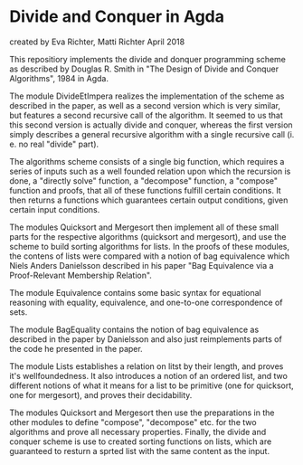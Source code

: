 # Divide and Conquer in Agda

created by Eva Richter, Matti Richter April 2018

This repositiory implements the divide and donquer programming scheme as described by  Douglas R. Smith in "The Design of Divide and Conquer Algorithms", 1984 in Agda. 

The module DivideEtImpera realizes the implementation of the scheme as described in the paper, as well as a second version which is very similar, but features a second recursive call of the algorithm. It seemed to us that this second version is actually divide and conquer, whereas the first version simply describes a general recursive algorithm with a single recursive call (i. e. no real "divide" part).

The algorithms scheme consists of a single big function, which requires a series of inputs such as a well founded relation upon which the recursion is done, a "directly solve" function, a "decompose" function, a "compose" function and proofs, that all of these functions fulfill certain conditions. It then returns a functions which guarantees certain output conditions, given certain input conditions.

The modules Quicksort and Mergesort then implement all of these small parts for the respective algorithms (quicksort and mergesort), and use the scheme to build sorting algorithms for lists. In the proofs of these modules, the contens of lists were compared with a notion of bag equivalence which Niels Anders Danielsson described in his paper "Bag Equivalence via a Proof-Relevant Membership Relation".

The module Equivalence contains some basic syntax for equational reasoning with equality, equivalence, and one-to-one correspondence of sets. 

The module BagEquality contains the notion of bag equivalence as described in the paper by Danielsson and also just reimplements parts of the code he presented in the paper.

The module Lists establishes a relation on litst by their length, and proves it's wellfoundedness. It also introduces a notion of an ordered list, and two different notions of what it means for a list to be primitive (one for quicksort, one for mergesort), and proves their decidability.

The modules Quicksort and Mergesort then use the preparations in the other modules to define "compose", "decompose" etc. for the two algorithms and prove all necessary properties. Finally, the divide and conquer scheme is use to created sorting functions on lists, which are guaranteed to resturn a sprted list with the same content as the input.  

